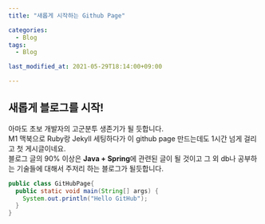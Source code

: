 ```yaml
---
title: "새롭게 시작하는 Github Page"

categories:
  - Blog
tags:
  - Blog

last_modified_at: 2021-05-29T18:14:00+09:00

---
```

## 새롭게 블로그를 시작!  
아마도 초보 개발자의 고군분투 생존기가 될 듯합니다.  
M1 맥북으로 Ruby랑 Jekyll 세팅하다가 이 github page 만드는데도 1시간 넘게 걸리고 첫 게시글이네요.  
블로그 글의 90% 이상은 **Java + Spring**에 관련된 글이 될 것이고 그 외 db나 공부하는 기술들에 대해서 주저리 하는 블로그가 될듯합니다.  

```java
public class GitHubPage{
  public static void main(String[] args) {
    System.out.println("Hello GitHub");
  }
}
```